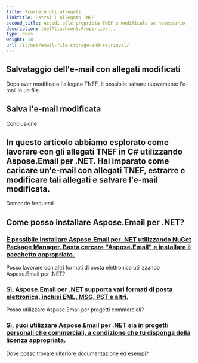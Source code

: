 ```yaml
---
title: Scorrere gli allegati
linktitle: Estrai l'allegato TNEF
second_title: Accedi alle proprietà TNEF e modificale se necessario
description: tnefAttachment.Properties...
type: docs
weight: 18
url: /it/net/email-file-storage-and-retrieval/
---
```


## Salvataggio dell'e-mail con allegati modificati

Dopo aver modificato l'allegato TNEF, è possibile salvare nuovamente l'e-mail in un file.

##  Salva l'e-mail modificata

Conclusione

## In questo articolo abbiamo esplorato come lavorare con gli allegati TNEF in C# utilizzando Aspose.Email per .NET. Hai imparato come caricare un'e-mail con allegati TNEF, estrarre e modificare tali allegati e salvare l'e-mail modificata.

Domande frequenti

## Come posso installare Aspose.Email per .NET?
### [È possibile installare Aspose.Email per .NET utilizzando NuGet Package Manager. Basta cercare "Aspose.Email" e installare il pacchetto appropriato.](./reading-all-messages-from-zimbra-tgz-storage-with-csharp/)
Posso lavorare con altri formati di posta elettronica utilizzando Aspose.Email per .NET?
### [Sì, Aspose.Email per .NET supporta vari formati di posta elettronica, inclusi EML, MSG, PST e altri.](./reading-messages-from-nsf-storage-using-csharp/)
Posso utilizzare Aspose.Email per progetti commerciali?
### [Sì, puoi utilizzare Aspose.Email per .NET sia in progetti personali che commerciali, a condizione che tu disponga della licenza appropriata.](./saving-messages-from-zimbra-tgz-storage-with-csharp/)
Dove posso trovare ulteriore documentazione ed esempi?